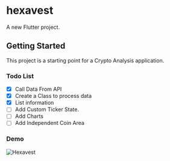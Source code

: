 # hexavest

A new Flutter project.

## Getting Started

This project is a starting point for a Crypto Analysis application.

### Todo List

- [X] Call Data From API
- [X] Create a Class to process data
- [X] List information
- [ ] Add Custom Ticker State.
- [ ] Add Charts
- [ ] Add Independent Coin Area

### Demo

![Hexavest](https://user-images.githubusercontent.com/42556353/168952717-4dee8096-3b35-4468-bb34-86d21d4cf544.gif)
